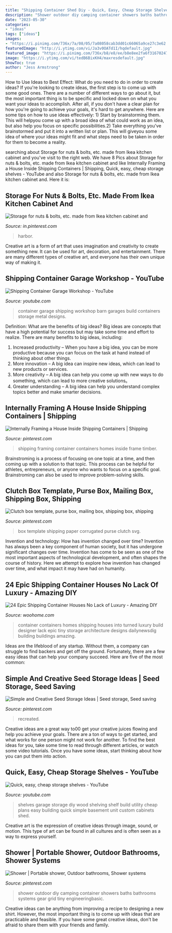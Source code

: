 ```yaml
---
title: "Shipping Container Shed Diy - Quick, Easy, Cheap Storage Shelves"
description: "Shower outdoor diy camping container showers baths bathrooms systems gear grid tiny engineeringbasic"
date: "2023-05-30"
categories:
- "ideas"
tags: ["ideas"]
images:
- "https://i.pinimg.com/736x/7a/08/05/7a08058cab3dd01c66065a9ce27c3e62.jpg"
featuredImage: "http://i.ytimg.com/vi/Ja3v0OATd1I/hqdefault.jpg"
featured_image: "https://i.pinimg.com/736x/b8/e8/ee/b8e8ee2fa6f3167024782ae7b8c6cf49--shipping-containers-a-house.jpg"
image: "https://i.ytimg.com/vi/tedB6BixKH4/maxresdefault.jpg"
ShowToc: true
author: "Jess Armstrong"
---
```



How to Use Ideas to Best Effect: What do you need to do in order to create ideas?
If you're looking to create ideas, the first step is to come up with some good ones. There are a number of different ways to go about it, but the most important thing is to be specific and locked down on what you want your ideas to accomplish. After all, if you don't have a clear plan for how you're going to achieve your goals, it's hard to get anywhere. Here are some tips on how to use ideas effectively: 1) Start by brainstorming them. This will helpyou come up with a broad idea of what could work as an idea, but also help you focus on specific possibilities.2) Take everything you've brainstormed and put it into a written list or plan. This will giveyou some idea of where your ideas might fit and what steps need to be taken in order for them to become a reality.

	

		
searching about Storage for nuts &amp; bolts, etc. made from Ikea kitchen cabinet and you've visit to the right web. We have 8 Pics about Storage for nuts &amp; bolts, etc. made from Ikea kitchen cabinet and like Internally Framing a House Inside Shipping Containers | Shipping, Quick, easy, cheap storage shelves - YouTube and also Storage for nuts &amp; bolts, etc. made from Ikea kitchen cabinet and. Here it is:
		
    
## Storage For Nuts &amp; Bolts, Etc. Made From Ikea Kitchen Cabinet And

<img loading=lazy src="https://i.pinimg.com/736x/f5/c6/6b/f5c66bd15ac0cccfd4dc7f0cf469257f.jpg" onerror="this.onerror=null;this.src='https://tse3.mm.bing.net/th?id=OIP.CceWR2xWSX6xciwUw7dr6wHaJ3&amp;pid=15.1';" alt="Storage for nuts &amp; bolts, etc. made from Ikea kitchen cabinet and">

_Source: in.pinterest.com_

>harbor. 

	

Creative art is a form of art that uses imagination and creativity to create something new. It can be used for art, decoration, and entertainment. There are many different types of creative art, and everyone has their own unique way of making it.

    
## Shipping Container Garage Workshop - YouTube

<img loading=lazy src="https://i.ytimg.com/vi/tedB6BixKH4/maxresdefault.jpg" onerror="this.onerror=null;this.src='https://tse2.mm.bing.net/th?id=OIP.P7zo31eSrvUWxC8Hu7oLewHaEK&amp;pid=15.1';" alt="Shipping Container Garage Workshop - YouTube">

_Source: youtube.com_

>container garage shipping workshop barn garages build containers storage metal designs. 

	

Definition: What are the benefits of big ideas?
Big ideas are concepts that have a high potential for success but may take some time and effort to realize. There are many benefits to big ideas, including: 
1. Increased productivity – When you have a big idea, you can be more productive because you can focus on the task at hand instead of thinking about other things. 
2. More innovation – A big idea can inspire new ideas, which can lead to new products or services. 
3. More creativity – A big idea can help you come up with new ways to do something, which can lead to more creative solutions。 
4. Greater understanding – A big idea can help you understand complex topics better and make smarter decisions.

    
## Internally Framing A House Inside Shipping Containers | Shipping

<img loading=lazy src="https://i.pinimg.com/736x/b8/e8/ee/b8e8ee2fa6f3167024782ae7b8c6cf49--shipping-containers-a-house.jpg" onerror="this.onerror=null;this.src='https://tse1.mm.bing.net/th?id=OIP.mYTbWXiTwdZgxZrnhsCeSAAAAA&amp;pid=15.1';" alt="Internally Framing a House Inside Shipping Containers | Shipping">

_Source: pinterest.com_

>shipping framing container containers homes inside frame timber. 

	

Brainstroming is a process of focusing on one topic at a time, and then coming up with a solution to that topic. This process can be helpful for athletes, entrepreneurs, or anyone who wants to focus on a specific goal. Brainstroming can also be used to improve problem-solving skills.

    
## Clutch Box Template, Purse Box, Mailing Box, Shipping Box, Shipping

<img loading=lazy src="https://i.pinimg.com/736x/8b/b6/14/8bb614c074d8d29cc060a79e1cf271a1.jpg" onerror="this.onerror=null;this.src='https://tse4.mm.bing.net/th?id=OIP.eSZ5Hg_WwB-HLuLsex5R5AHaKe&amp;pid=15.1';" alt="Clutch box template, purse box, mailing box, shipping box, shipping">

_Source: pinterest.com_

>box template shipping paper corrugated purse clutch svg. 

	

Invention and technology: How has invention changed over time?
Invention has always been a key component of human society, but it has undergone significant changes over time. Invention has come to be seen as one of the most important aspects of technological development, and often shapes the course of history. Here we attempt to explore how invention has changed over time, and what impact it may have had on humanity.

    
## 24 Epic Shipping Container Houses No Lack Of Luxury - Amazing DIY

<img loading=lazy src="http://www.woohome.com/wp-content/uploads/2014/05/shipping-container-house-17.jpg" onerror="this.onerror=null;this.src='https://tse1.mm.bing.net/th?id=OIP.22GJn4eXoD6qou5r1wJolAHaJ7&amp;pid=15.1';" alt="24 Epic Shipping Container Houses No Lack of Luxury - Amazing DIY">

_Source: woohome.com_

>container containers homes shipping houses into turned luxury build designer lack epic tiny storage architecture designs dailynewsdig building buildings amazing. 

	

Ideas are the lifeblood of any startup. Without them, a company can struggle to find backers and get off the ground. Fortunately, there are a few easy ideas that can help your company succeed. Here are five of the most common: 

    
## Simple And Creative Seed Storage Ideas | Seed Storage, Seed Saving

<img loading=lazy src="https://i.pinimg.com/736x/7a/08/05/7a08058cab3dd01c66065a9ce27c3e62.jpg" onerror="this.onerror=null;this.src='https://tse2.mm.bing.net/th?id=OIP.RhK0A65drOOjLGRZDTv0hQHaFj&amp;pid=15.1';" alt="Simple and Creative Seed Storage Ideas | Seed storage, Seed saving">

_Source: pinterest.com_

>recreated. 

	

Creative ideas are a great way to00 get your creative juices flowing and help you achieve your goals. There are a ton of ways to get started, and what works for one person might not work for another. To find the best ideas for you, take some time to read through different articles, or watch some video tutorials. Once you have some ideas, start thinking about how you can put them into action.

    
## Quick, Easy, Cheap Storage Shelves - YouTube

<img loading=lazy src="http://i.ytimg.com/vi/Ja3v0OATd1I/hqdefault.jpg" onerror="this.onerror=null;this.src='https://tse2.mm.bing.net/th?id=OIP.WPD7tX5TKyId-oMsREBUMAHaFj&amp;pid=15.1';" alt="Quick, easy, cheap storage shelves - YouTube">

_Source: youtube.com_

>shelves garage storage diy wood shelving shelf build utility cheap plans easy building quick simple basement unit custom cabinets shed. 

	

Creative art is the expression of creative ideas through image, sound, or motion. This type of art can be found in all cultures and is often seen as a way to express yourself.

    
## Shower | Portable Shower, Outdoor Bathrooms, Shower Systems

<img loading=lazy src="https://i.pinimg.com/736x/f1/ef/39/f1ef39da5608f0b63bbe30c5bdfc0ee3.jpg" onerror="this.onerror=null;this.src='https://tse1.mm.bing.net/th?id=OIP.tmTSg1Ri2uWWPJGx_iAHnwHaNK&amp;pid=15.1';" alt="Shower | Portable shower, Outdoor bathrooms, Shower systems">

_Source: pinterest.com_

>shower outdoor diy camping container showers baths bathrooms systems gear grid tiny engineeringbasic. 

	

Creative ideas can be anything from improving a recipe to designing a new shirt. However, the most important thing is to come up with ideas that are practicable and feasible. If you have some great creative ideas, don't be afraid to share them with your friends and family.

